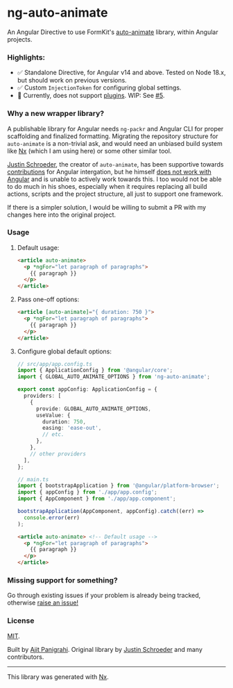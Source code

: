 # ng-auto-animate

An Angular Directive to use FormKit's [auto-animate](https://auto-animate.formkit.com) library, within Angular projects.

### Highlights:
- ✅ Standalone Directive, for Angular v14 and above. Tested on Node 18.x, but should work on previous versions.
- ✅ Custom `InjectionToken` for configuring global settings.
- 🚫 Currently, does not support [plugins](https://auto-animate.formkit.com/#plugins). WIP: See [#5](https://github.com/ajitzero/ng-auto-animate/issues/5).

### Why a new wrapper library?
A publishable library for Angular needs `ng-packr` and Angular CLI for proper scaffolding and finalized formatting. Migrating the repository structure for `auto-animate` is a non-trivial ask, and would need an unbiased build system like [Nx](https://nx.dev) (which I am using here) or some other similar tool.

[Justin Schroeder](https://github.com/justin-schroeder), the creator of `auto-animate`, has been supportive towards [contributions](https://github.com/formkit/auto-animate/pull/38) for Angular intergation, but he himself [does not work with Angular](https://github.com/formkit/auto-animate/issues/72#issuecomment-1222732238) and is unable to actively work towards this. I too would not be able to do much in his shoes, especially when it requires replacing all build actions, scripts and the project structure, all just to support one framework.

If there is a simpler solution, I would be willing to submit a PR with my changes here into the original project.

### Usage
1. Default usage:
    ```html
    <article auto-animate>
      <p *ngFor="let paragraph of paragraphs">
        {{ paragraph }}
      </p>
    </article>
    ```
1. Pass one-off options:
    ```html
    <article [auto-animate]="{ duration: 750 }">
      <p *ngFor="let paragraph of paragraphs">
        {{ paragraph }}
      </p>
    </article>
    ```
1. Configure global default options:
    ```ts
    // src/app/app.config.ts
    import { ApplicationConfig } from '@angular/core';
    import { GLOBAL_AUTO_ANIMATE_OPTIONS } from 'ng-auto-animate';

    export const appConfig: ApplicationConfig = {
      providers: [
        {
          provide: GLOBAL_AUTO_ANIMATE_OPTIONS,
          useValue: {
            duration: 750,
            easing: 'ease-out',
            // etc.
          },
        },
        // other providers
      ],
    };

    // main.ts
    import { bootstrapApplication } from '@angular/platform-browser';
    import { appConfig } from './app/app.config';
    import { AppComponent } from './app/app.component';

    bootstrapApplication(AppComponent, appConfig).catch((err) =>
      console.error(err)
    );
    ```
    ```html
    <article auto-animate> <!-- Default usage -->
      <p *ngFor="let paragraph of paragraphs">
        {{ paragraph }}
      </p>
    </article>
    ```

### Missing support for something?

Go through existing issues if your problem is already being tracked, otherwise [raise an issue!](https://github.com/ajitzero/ng-auto-animate/issues/new)

### License

[MIT](https://github.com/ajitzero/ng-auto-animate/blob/main/LICENSE).

Built by [Ajit Panigrahi](https://github.com/ajitzero). Original library by [Justin Schroeder](https://github.com/justin-schroeder) and many contributors.

---

This library was generated with [Nx](https://nx.dev).

